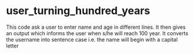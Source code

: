 # user_turning_hundred_years
This code ask a user to enter name and age in different lines. It then gives an output which informs the user when s/he will reach 100 year. It converts the username into sentence case i.e. the name will begin with a capital letter
